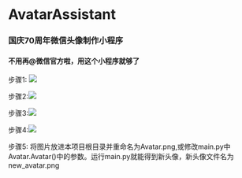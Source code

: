 # AvatarAssistant
### 国庆70周年微信头像制作小程序
#### 不用再@微信官方啦，用这个小程序就够了
步骤1: ![](.\readme\微信图片_20190925123940.jpg)

步骤2:![](.\readme\微信图片_20190925123953.jpg)

步骤3:![](.\readme\微信图片_20190925124001.jpg)

步骤4:![](.\readme\微信图片_20190925124011.jpg)

步骤5: 
将图片放进本项目根目录并重命名为Avatar.png,或修改main.py中Avatar.Avatar()中的参数。运行main.py就能得到新头像，新头像文件名为new_avatar.png